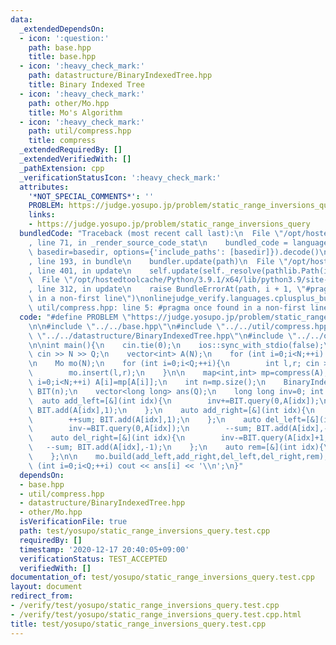 ```yaml
---
data:
  _extendedDependsOn:
  - icon: ':question:'
    path: base.hpp
    title: base.hpp
  - icon: ':heavy_check_mark:'
    path: datastructure/BinaryIndexedTree.hpp
    title: Binary Indexed Tree
  - icon: ':heavy_check_mark:'
    path: other/Mo.hpp
    title: Mo's Algorithm
  - icon: ':heavy_check_mark:'
    path: util/compress.hpp
    title: compress
  _extendedRequiredBy: []
  _extendedVerifiedWith: []
  _pathExtension: cpp
  _verificationStatusIcon: ':heavy_check_mark:'
  attributes:
    '*NOT_SPECIAL_COMMENTS*': ''
    PROBLEM: https://judge.yosupo.jp/problem/static_range_inversions_query
    links:
    - https://judge.yosupo.jp/problem/static_range_inversions_query
  bundledCode: "Traceback (most recent call last):\n  File \"/opt/hostedtoolcache/Python/3.9.1/x64/lib/python3.9/site-packages/onlinejudge_verify/documentation/build.py\"\
    , line 71, in _render_source_code_stat\n    bundled_code = language.bundle(stat.path,\
    \ basedir=basedir, options={'include_paths': [basedir]}).decode()\n  File \"/opt/hostedtoolcache/Python/3.9.1/x64/lib/python3.9/site-packages/onlinejudge_verify/languages/cplusplus.py\"\
    , line 193, in bundle\n    bundler.update(path)\n  File \"/opt/hostedtoolcache/Python/3.9.1/x64/lib/python3.9/site-packages/onlinejudge_verify/languages/cplusplus_bundle.py\"\
    , line 401, in update\n    self.update(self._resolve(pathlib.Path(included), included_from=path))\n\
    \  File \"/opt/hostedtoolcache/Python/3.9.1/x64/lib/python3.9/site-packages/onlinejudge_verify/languages/cplusplus_bundle.py\"\
    , line 312, in update\n    raise BundleErrorAt(path, i + 1, \"#pragma once found\
    \ in a non-first line\")\nonlinejudge_verify.languages.cplusplus_bundle.BundleErrorAt:\
    \ util/compress.hpp: line 5: #pragma once found in a non-first line\n"
  code: "#define PROBLEM \"https://judge.yosupo.jp/problem/static_range_inversions_query\"\
    \n\n#include \"../../base.hpp\"\n#include \"../../util/compress.hpp\"\n#include\
    \ \"../../datastructure/BinaryIndexedTree.hpp\"\n#include \"../../other/Mo.hpp\"\
    \n\nint main(){\n    cin.tie(0);\n    ios::sync_with_stdio(false);\n    int N,Q;\
    \ cin >> N >> Q;\n    vector<int> A(N);\n    for (int i=0;i<N;++i) cin >> A[i];\n\
    \n    Mo mo(N);\n    for (int i=0;i<Q;++i){\n        int l,r; cin >> l >> r;\n\
    \        mo.insert(l,r);\n    }\n\n    map<int,int> mp=compress(A);\n    for (int\
    \ i=0;i<N;++i) A[i]=mp[A[i]];\n    int n=mp.size();\n    BinaryIndexedTree<int>\
    \ BIT(n);\n    vector<long long> ans(Q);\n    long long inv=0; int sum=0;\n  \
    \  auto add_left=[&](int idx){\n        inv+=BIT.query(0,A[idx]);\n        ++sum;\
    \ BIT.add(A[idx],1);\n    };\n    auto add_right=[&](int idx){\n        inv+=BIT.query(A[idx]+1,n);\n\
    \        ++sum; BIT.add(A[idx],1);\n    };\n    auto del_left=[&](int idx){\n\
    \        inv-=BIT.query(0,A[idx]);\n        --sum; BIT.add(A[idx],-1);\n    };\n\
    \    auto del_right=[&](int idx){\n        inv-=BIT.query(A[idx]+1,n);\n     \
    \   --sum; BIT.add(A[idx],-1);\n    };\n    auto rem=[&](int idx){\n        ans[idx]=inv;\n\
    \    };\n\n    mo.build(add_left,add_right,del_left,del_right,rem);\n\n    for\
    \ (int i=0;i<Q;++i) cout << ans[i] << '\\n';\n}"
  dependsOn:
  - base.hpp
  - util/compress.hpp
  - datastructure/BinaryIndexedTree.hpp
  - other/Mo.hpp
  isVerificationFile: true
  path: test/yosupo/static_range_inversions_query.test.cpp
  requiredBy: []
  timestamp: '2020-12-17 20:40:05+09:00'
  verificationStatus: TEST_ACCEPTED
  verifiedWith: []
documentation_of: test/yosupo/static_range_inversions_query.test.cpp
layout: document
redirect_from:
- /verify/test/yosupo/static_range_inversions_query.test.cpp
- /verify/test/yosupo/static_range_inversions_query.test.cpp.html
title: test/yosupo/static_range_inversions_query.test.cpp
---
```


